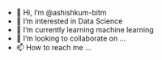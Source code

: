 - 👋 Hi, I’m @ashishkum-bitm
- 👀 I’m interested in Data Science
- 🌱 I’m currently learning machine learning
- 💞️ I’m looking to collaborate on ...
- 📫 How to reach me ...

<!---
ashishkum-bitm/ashishkum-bitm is a ✨ special ✨ repository because its `README.md` (this file) appears on your GitHub profile.
You can click the Preview link to take a look at your changes.
--->

